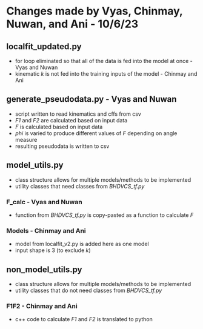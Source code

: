 # Changes made by Vyas, Chinmay, Nuwan, and Ani - 10/6/23

## localfit_updated.py

* for loop eliminated so that all of the data is fed into the model at once - Vyas and Nuwan
* kinematic *k* is not fed into the training inputs of the model - Chinmay and Ani

## generate_pseudodata.py - Vyas and Nuwan

* script written to read kinematics and cffs from csv
* *F1* and *F2* are calculated based on input data
* *F* is calculated based on input data
* *phi* is varied to produce different values of *F* depending on angle measure
* resulting pseudodata is written to csv

## model_utils.py

* class structure allows for multiple models/methods to be implemented
* utility classes that need classes from *BHDVCS_tf.py*

### F_calc - Vyas and Nuwan

* function from *BHDVCS_tf.py* is copy-pasted as a function to calculate *F*

### Models - Chinmay and Ani

* model from localfit_v2.py is added here as one model
* input shape is 3 (to exclude *k*)

## non_model_utils.py

* class structure allows for multiple models/methods to be implemented
* utility classes that do not need classes from *BHDVCS_tf.py*

### F1F2 - Chinmay and Ani

* c++ code to calculate *F1* and *F2* is translated to python
